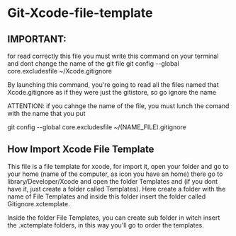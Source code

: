# Git-Xcode-file-template

## IMPORTANT:
for read correctly this file you must write this command on your terminal and dont change the name of the git file
git config --global core.excludesfile ~/Xcode.gitignore

By launching this command, you're going to read all the files named that Xcode.gitignore as if they were just the gitistore, so go ignore the name

ATTENTION: if you cahnge the name of the file, you must lunch the comand with the name that you put

git config --global core.excludesfile ~/(NAME_FILE).gitignore

## How Import Xcode File Template

This file is a file template for xcode, for import it, open your folder and go to your home (name of the computer, as icon you have an home) there go to library/Developer/Xcode and open the folder Templates and (if you dont have it, just create a folder called Templates). Here create a folder with the name of File Templates and inside this folder insert the folder called Gitignore.xctemplate.

Inside the folder File Templates, you can create sub folder in witch insert the .xctemplate folders, in this way you'll go to order the templates.

